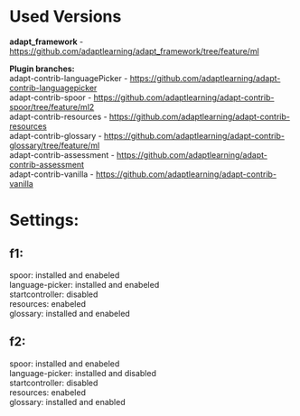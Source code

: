 # Used Versions
**adapt_framework** - https://github.com/adaptlearning/adapt_framework/tree/feature/ml    

**Plugin branches:**     
adapt-contrib-languagePicker - https://github.com/adaptlearning/adapt-contrib-languagepicker    
adapt-contrib-spoor - https://github.com/adaptlearning/adapt-contrib-spoor/tree/feature/ml2    
adapt-contrib-resources - https://github.com/adaptlearning/adapt-contrib-resources    
adapt-contrib-glossary - https://github.com/adaptlearning/adapt-contrib-glossary/tree/feature/ml   
adapt-contrib-assessment - https://github.com/adaptlearning/adapt-contrib-assessment   
adapt-contrib-vanilla - https://github.com/adaptlearning/adapt-contrib-vanilla   

# Settings:
## f1:
spoor: installed and enabeled  
language-picker: installed and enabeled  
startcontroller: disabled  
resources: enabeled  
glossary: installed and enabeled  

## f2:
spoor: installed and enabeled  
language-picker: installed and disabled  
startcontroller: disabled   
resources: enabeled  
glossary: installed and enabled  